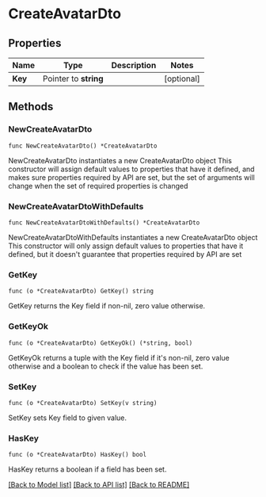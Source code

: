 # CreateAvatarDto

## Properties

Name | Type | Description | Notes
------------ | ------------- | ------------- | -------------
**Key** | Pointer to **string** |  | [optional] 

## Methods

### NewCreateAvatarDto

`func NewCreateAvatarDto() *CreateAvatarDto`

NewCreateAvatarDto instantiates a new CreateAvatarDto object
This constructor will assign default values to properties that have it defined,
and makes sure properties required by API are set, but the set of arguments
will change when the set of required properties is changed

### NewCreateAvatarDtoWithDefaults

`func NewCreateAvatarDtoWithDefaults() *CreateAvatarDto`

NewCreateAvatarDtoWithDefaults instantiates a new CreateAvatarDto object
This constructor will only assign default values to properties that have it defined,
but it doesn't guarantee that properties required by API are set

### GetKey

`func (o *CreateAvatarDto) GetKey() string`

GetKey returns the Key field if non-nil, zero value otherwise.

### GetKeyOk

`func (o *CreateAvatarDto) GetKeyOk() (*string, bool)`

GetKeyOk returns a tuple with the Key field if it's non-nil, zero value otherwise
and a boolean to check if the value has been set.

### SetKey

`func (o *CreateAvatarDto) SetKey(v string)`

SetKey sets Key field to given value.

### HasKey

`func (o *CreateAvatarDto) HasKey() bool`

HasKey returns a boolean if a field has been set.


[[Back to Model list]](../README.md#documentation-for-models) [[Back to API list]](../README.md#documentation-for-api-endpoints) [[Back to README]](../README.md)


